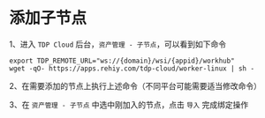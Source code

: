 # 添加子节点

1、进入 `TDP Cloud` 后台，`资产管理 - 子节点`，可以看到如下命令

```shell
export TDP_REMOTE_URL="ws://{domain}/wsi/{appid}/workhub"
wget -qO- https://apps.rehiy.com/tdp-cloud/worker-linux | sh -
```

2、在需要添加的节点上执行上述命令（不同平台可能需要适当修改命令）

3、在 `资产管理 - 子节点` 中选中刚加入的节点，点击 `导入` 完成绑定操作
